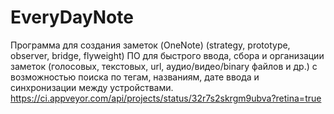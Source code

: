 # EveryDayNote
Программа для создания заметок (OneNote) (strategy, prototype, observer, bridge, flyweight) ПО для быстрого ввода, сбора и организации заметок (голосовых, текстовых, url, аудио/видео/binary файлов и др.) с возможностью поиска по тегам, названиям, дате ввода и синхронизации между устройствами.
https://ci.appveyor.com/api/projects/status/32r7s2skrgm9ubva?retina=true
